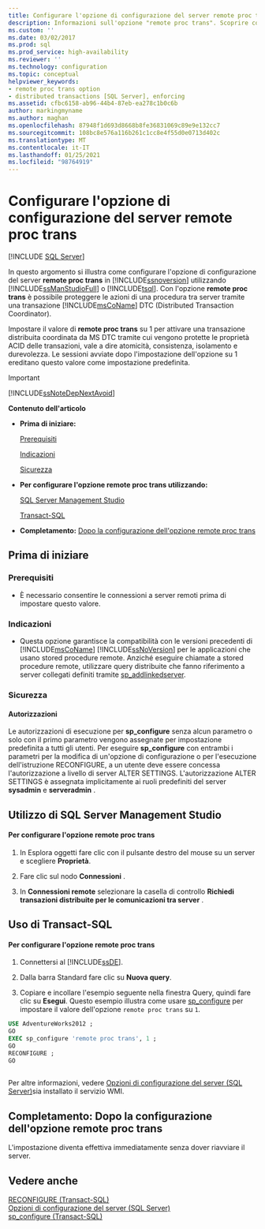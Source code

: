 ```yaml
---
title: Configurare l'opzione di configurazione del server remote proc trans | Microsoft Docs
description: Informazioni sull'opzione "remote proc trans". Scoprire come consente di proteggere le azioni di una procedura da server a server tramite una transazione MS DTC.
ms.custom: ''
ms.date: 03/02/2017
ms.prod: sql
ms.prod_service: high-availability
ms.reviewer: ''
ms.technology: configuration
ms.topic: conceptual
helpviewer_keywords:
- remote proc trans option
- distributed transactions [SQL Server], enforcing
ms.assetid: cfbc6158-ab96-44b4-87eb-ea278c1b0c6b
author: markingmyname
ms.author: maghan
ms.openlocfilehash: 87948f1d693d8668b8fe36831069c89e9e132cc7
ms.sourcegitcommit: 108bc8e576a116b261c1cc8e4f55d0e0713d402c
ms.translationtype: MT
ms.contentlocale: it-IT
ms.lasthandoff: 01/25/2021
ms.locfileid: "98764919"
---
```

# <a name="configure-the-remote-proc-trans-server-configuration-option"></a>Configurare l'opzione di configurazione del server remote proc trans
 [!INCLUDE [SQL Server](../../includes/applies-to-version/sqlserver.md)]

  In questo argomento si illustra come configurare l'opzione di configurazione del server **remote proc trans** in [!INCLUDE[ssnoversion](../../includes/ssnoversion-md.md)] utilizzando [!INCLUDE[ssManStudioFull](../../includes/ssmanstudiofull-md.md)] o [!INCLUDE[tsql](../../includes/tsql-md.md)]. Con l'opzione **remote proc trans** è possibile proteggere le azioni di una procedura tra server tramite una transazione [!INCLUDE[msCoName](../../includes/msconame-md.md)] DTC (Distributed Transaction Coordinator).  
  
 Impostare il valore di **remote proc trans** su 1 per attivare una transazione distribuita coordinata da MS DTC tramite cui vengono protette le proprietà ACID delle transazioni, vale a dire atomicità, consistenza, isolamento e durevolezza. Le sessioni avviate dopo l'impostazione dell'opzione su 1 ereditano questo valore come impostazione predefinita.  
  
> [!IMPORTANT]  
>  [!INCLUDE[ssNoteDepNextAvoid](../../includes/ssnotedepnextavoid-md.md)]  
  
 **Contenuto dell'articolo**  
  
-   **Prima di iniziare:**  
  
     [Prerequisiti](#Prerequisites)  
  
     [Indicazioni](#Recommendations)  
  
     [Sicurezza](#Security)  
  
-   **Per configurare l'opzione remote proc trans utilizzando:**  
  
     [SQL Server Management Studio](#SSMSProcedure)  
  
     [Transact-SQL](#TsqlProcedure)  
  
-   **Completamento:**  [Dopo la configurazione dell'opzione remote proc trans](#FollowUp)  
  
##  <a name="before-you-begin"></a><a name="BeforeYouBegin"></a> Prima di iniziare  
  
###  <a name="prerequisites"></a><a name="Prerequisites"></a> Prerequisiti  
  
-   È necessario consentire le connessioni a server remoti prima di impostare questo valore.  
  
###  <a name="recommendations"></a><a name="Recommendations"></a> Indicazioni  
  
-   Questa opzione garantisce la compatibilità con le versioni precedenti di [!INCLUDE[msCoName](../../includes/msconame-md.md)] [!INCLUDE[ssNoVersion](../../includes/ssnoversion-md.md)] per le applicazioni che usano stored procedure remote. Anziché eseguire chiamate a stored procedure remote, utilizzare query distribuite che fanno riferimento a server collegati definiti tramite [sp_addlinkedserver](../../relational-databases/system-stored-procedures/sp-addlinkedserver-transact-sql.md).  
  
###  <a name="security"></a><a name="Security"></a> Sicurezza  
  
####  <a name="permissions"></a><a name="Permissions"></a> Autorizzazioni  
 Le autorizzazioni di esecuzione per **sp_configure** senza alcun parametro o solo con il primo parametro vengono assegnate per impostazione predefinita a tutti gli utenti. Per eseguire **sp_configure** con entrambi i parametri per la modifica di un'opzione di configurazione o per l'esecuzione dell'istruzione RECONFIGURE, a un utente deve essere concessa l'autorizzazione a livello di server ALTER SETTINGS. L'autorizzazione ALTER SETTINGS è assegnata implicitamente ai ruoli predefiniti del server **sysadmin** e **serveradmin** .  
  
##  <a name="using-sql-server-management-studio"></a><a name="SSMSProcedure"></a> Utilizzo di SQL Server Management Studio  
  
#### <a name="to-configure-the-remote-proc-trans-option"></a>Per configurare l'opzione remote proc trans  
  
1.  In Esplora oggetti fare clic con il pulsante destro del mouse su un server e scegliere **Proprietà**.  
  
2.  Fare clic sul nodo **Connessioni** .  
  
3.  In **Connessioni remote** selezionare la casella di controllo **Richiedi transazioni distribuite per le comunicazioni tra server** .  
  
##  <a name="using-transact-sql"></a><a name="TsqlProcedure"></a> Uso di Transact-SQL  
  
#### <a name="to-configure-the-remote-proc-trans-option"></a>Per configurare l'opzione remote proc trans  
  
1.  Connettersi al [!INCLUDE[ssDE](../../includes/ssde-md.md)].  
  
2.  Dalla barra Standard fare clic su **Nuova query**.  
  
3.  Copiare e incollare l'esempio seguente nella finestra Query, quindi fare clic su **Esegui**. Questo esempio illustra come usare [sp_configure](../../relational-databases/system-stored-procedures/sp-configure-transact-sql.md) per impostare il valore dell'opzione `remote proc trans` su `1`.  
  
```sql  
USE AdventureWorks2012 ;  
GO  
EXEC sp_configure 'remote proc trans', 1 ;  
GO  
RECONFIGURE ;  
GO  
  
```  
  
 Per altre informazioni, vedere [Opzioni di configurazione del server &#40;SQL Server&#41;](../../database-engine/configure-windows/server-configuration-options-sql-server.md)sia installato il servizio WMI.  
  
##  <a name="follow-up-after-you-configure-the-remote-proc-trans-option"></a><a name="FollowUp"></a> Completamento: Dopo la configurazione dell'opzione remote proc trans  
 L'impostazione diventa effettiva immediatamente senza dover riavviare il server.  
  
## <a name="see-also"></a>Vedere anche  
 [RECONFIGURE &#40;Transact-SQL&#41;](../../t-sql/language-elements/reconfigure-transact-sql.md)   
 [Opzioni di configurazione del server &#40;SQL Server&#41;](../../database-engine/configure-windows/server-configuration-options-sql-server.md)   
 [sp_configure &#40;Transact-SQL&#41;](../../relational-databases/system-stored-procedures/sp-configure-transact-sql.md)  
  
  

